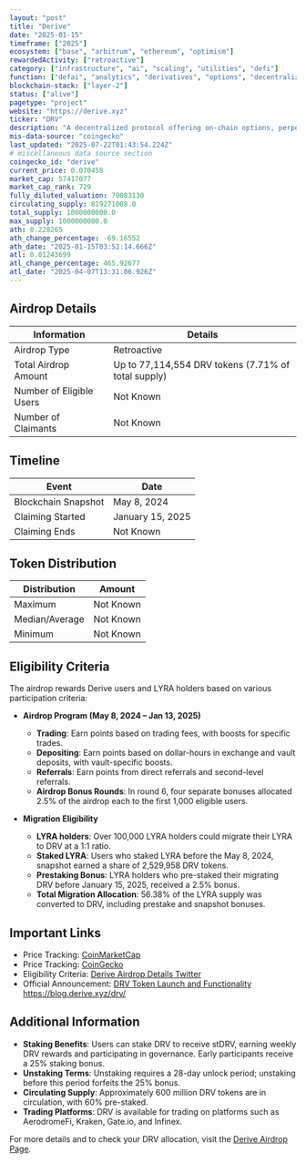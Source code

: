 ```yaml
---
layout: "post"
title: "Derive"
date: "2025-01-15"
timeframe: ["2025"]
ecosystem: ["base", "arbitrum", "ethereum", "optimism"]
rewardedActivity: ["retroactive"]
category: ["infrastructure", "ai", "scaling", "utilities", "defi"]
function: ["defai", "analytics", "derivatives", "options", "decentralized-finance", "smart-contract-platform"]
blockchain-stack: ["layer-2"]
status: ["alive"]
pagetype: "project"
website: "https://derive.xyz"
ticker: "DRV"
description: "A decentralized protocol offering on-chain options, perpetuals, and structured products."
mis-data-source: "coingecko"
last_updated: "2025-07-22T01:43:54.224Z"
# miscellaneous data source section
coingecko_id: "derive"
current_price: 0.070458
market_cap: 57417077
market_cap_rank: 729
fully_diluted_valuation: 70083130
circulating_supply: 819271008.0
total_supply: 1000000000.0
max_supply: 1000000000.0
ath: 0.228265
ath_change_percentage: -69.16552
ath_date: "2025-01-15T03:52:14.666Z"
atl: 0.01243699
atl_change_percentage: 465.92677
atl_date: "2025-04-07T13:31:06.926Z"
---
```


## Airdrop Details

| Information              | Details                                             |
| ------------------------ | --------------------------------------------------- |
| Airdrop Type             | Retroactive                                         |
| Total Airdrop Amount     | Up to 77,114,554 DRV tokens (7.71% of total supply) |
| Number of Eligible Users | Not Known                                           |
| Number of Claimants      | Not Known                                           |

## Timeline

| Event               | Date             |
| ------------------- | ---------------- |
| Blockchain Snapshot | May 8, 2024      |
| Claiming Started    | January 15, 2025 |
| Claiming Ends       | Not Known        |

## Token Distribution

| Distribution   | Amount    |
| -------------- | --------- |
| Maximum        | Not Known |
| Median/Average | Not Known |
| Minimum        | Not Known |

## Eligibility Criteria

The airdrop rewards Derive users and LYRA holders based on various participation criteria:

- **Airdrop Program (May 8, 2024 – Jan 13, 2025)**

  - **Trading**: Earn points based on trading fees, with boosts for specific trades.
  - **Depositing**: Earn points based on dollar-hours in exchange and vault deposits, with vault-specific boosts.
  - **Referrals**: Earn points from direct referrals and second-level referrals.
  - **Airdrop Bonus Rounds**: In round 6, four separate bonuses allocated 2.5% of the airdrop each to the first 1,000 eligible users.

- **Migration Eligibility**
  - **LYRA holders**: Over 100,000 LYRA holders could migrate their LYRA to DRV at a 1:1 ratio.
  - **Staked LYRA**: Users who staked LYRA before the May 8, 2024, snapshot earned a share of 2,529,958 DRV tokens.
  - **Prestaking Bonus**: LYRA holders who pre-staked their migrating DRV before January 15, 2025, received a 2.5% bonus.
  - **Total Migration Allocation**: 56.38% of the LYRA supply was converted to DRV, including prestake and snapshot bonuses.

## Important Links

- Price Tracking: [CoinMarketCap](https://coinmarketcap.com/currencies/derive)
- Price Tracking: [CoinGecko](https://www.coingecko.com/en/coins/derive)
- Eligibility Criteria: [Derive Airdrop Details Twitter](https://x.com/derivexyz/status/1879334816136736887)
- Official Announcement: [DRV Token Launch and Functionality](https://forums.derive.xyz/t/dip-drv-token-launch-and-functionality/233)
  https://blog.derive.xyz/drv/

## Additional Information

- **Staking Benefits**: Users can stake DRV to receive stDRV, earning weekly DRV rewards and participating in governance. Early participants receive a 25% staking bonus. 
- **Unstaking Terms**: Unstaking requires a 28-day unlock period; unstaking before this period forfeits the 25% bonus. 
- **Circulating Supply**: Approximately 600 million DRV tokens are in circulation, with 60% pre-staked. 
- **Trading Platforms**: DRV is available for trading on platforms such as AerodromeFi, Kraken, Gate.io, and Infinex. 

For more details and to check your DRV allocation, visit the [Derive Airdrop Page](https://derive.xyz/airdrop).
